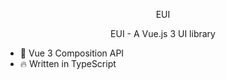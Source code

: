 
<p align="center">
  EUI
</p>

<p align="center">EUI - A Vue.js 3 UI library</p>

- 💪 Vue 3 Composition API
- 🔥 Written in TypeScript
